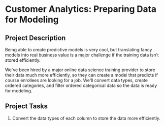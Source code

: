 # Customer Analytics: Preparing Data for Modeling
## Project Description
Being able to create predictive models is very cool, but translating fancy models into real business value is a major challenge if the training data isn't stored efficiently.

We've been hired by a major online data science training provider to store their data much more efficiently, so they can create a model that predicts if course enrollees are looking for a job. We'll convert data types, create ordered categories, and filter ordered categorical data so the data is ready for modeling.
## Project Tasks
1. Convert the data types of each column to store the data more efficiently.
